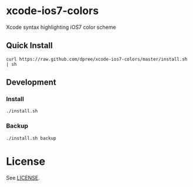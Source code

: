 xcode-ios7-colors
=================

Xcode syntax highlighting iOS7 color scheme

## Quick Install

    curl https://raw.github.com/dpree/xcode-ios7-colors/master/install.sh | sh

## Development

### Install

    ./install.sh

### Backup

    ./install.sh backup

# License

See [LICENSE](LICENSE.txt).

